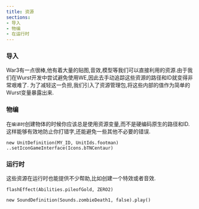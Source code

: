 ```yaml
---
title: 资源
sections:
- 导入
- 物编
- 在运行时
---
```


### 导入

War3有一点很棒,他有着大量的贴图,音效,模型等我们可以直接利用的资源.由于我们在Wurst开发中尝试避免使用WE,因此去手动追踪这些资源的路径和ID就变得非常艰难了.
为了减轻这一负担,我们引入了资源管理包,将这些内部的值作为简单的Wurst变量暴露出来.


### 物编

在`编译时`创建物体的时候你应该总是使用资源变量,而不是硬编码原生的路径和ID.这样能够有效地防止你打错字,还能避免一些其他不必要的错误.


```wurst
new UnitDefinition(MY_ID, UnitIds.footman)
..setIconGameInterface(Icons.bTNCentaur)
```

### 运行时

这些资源在运行时也能提供不少帮助,比如创建一个特效或者音效.


```wurst
flashEffect(Abilities.pileofGold, ZERO2)

new SoundDefinition(Sounds.zombieDeath1, false).play()
```
